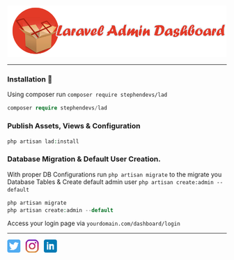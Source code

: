 [![](https://raw.githubusercontent.com/stephendevs/stephendevs/main/lad/lad.png)](ttps://www.linkedin.com/in/stephendev)

---
### Installation 👋
Using composer run `composer require stephendevs/lad`
```php
composer require stephendevs/lad
```
### Publish Assets, Views & Configuration

```php
php artisan lad:install
```
### Database Migration & Default User Creation.
With proper DB Configurations run `php artisan migrate` to the migrate you Database Tables & Create default admin user `php artisan create:admin --default`
```php
php artisan migrate
php artisan create:admin --default
```
Access your login page via `yourdomain.com/dashboard/login`

---
<p align='left'>
<a href="https://twitter.com/stephendevs"><img height="30" src="https://raw.githubusercontent.com/stephendevs/stephendevs/main/icons/social/twitter.png" alt="twitter"></a>&nbsp;&nbsp;
<a href="https://instagram.com/stephendevs"><img height="30" src="https://raw.githubusercontent.com/stephendevs/stephendevs/main/icons/social/instagram.png" alt="instagram"></a>&nbsp;&nbsp;
<a href="https://www.linkedin.com/in/stephdevs/"><img height="30" src="https://raw.githubusercontent.com/stephendevs/stephendevs/main/icons/social/linkedin.png" alt="linkedin"></a>
</p>